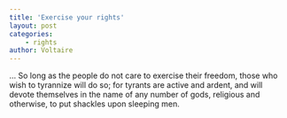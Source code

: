 ```yaml
---
title: 'Exercise your rights'
layout: post
categories:
    - rights
author: Voltaire
---
```


… So long as the people do not care to exercise their freedom, those who wish to tyrannize will do so; for tyrants are active and ardent, and will devote themselves in the name of any number of gods, religious and otherwise, to put shackles upon sleeping men.